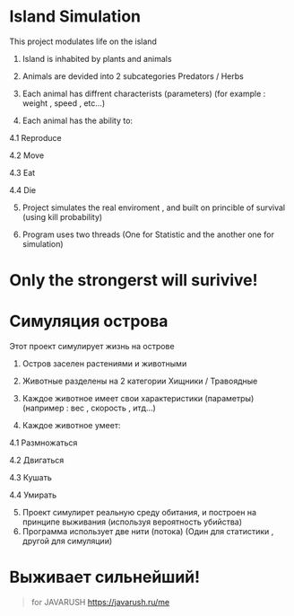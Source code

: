 # Island Simulation
This project modulates life on the island

1. Island is inhabited by plants and animals
2. Animals are devided into 2 subcategories Predators / Herbs

3. Each animal has diffrent characterists (parameters) (for example : weight , speed , etc...)

4. Each animal has the ability to:

4.1 Reproduce

4.2 Move

4.3 Eat

4.4 Die

5. Project simulates the real enviroment , and built on princible of survival (using kill probability)

6. Program uses two threads (One for Statistic and the another one for simulation)

# Only the strongerst will surivive!

# Симуляция острова
Этот проект симулирует жизнь на острове 

1. Остров заселен растениями и животными
2. Животные разделены на 2 категории Хищники / Травоядные

3. Каждое животное имеет свои характеристики (параметры) (например : вес , скорость , итд...)

4. Каждое животное умеет:

4.1 Размножаться

4.2 Двигаться

4.3 Кушать

4.4 Умирать

5. Проект симулирет реальную среду обитания, и построен на принципе выживания (используя вероятность убийства)
6. Программа использует две нити (потока) (Один для статистики , другой для симуляции)

# Выживает сильнейший!

> for JAVARUSH https://javarush.ru/me





